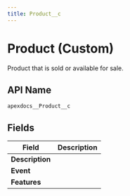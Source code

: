 ```yaml
---
title: Product__c
---
```


# Product (Custom)

Product that is sold or available for sale.

## API Name
`apexdocs__Product__c`

## Fields
| Field | Description |
|-------|-------------|
| **Description** |  |
| **Event** |  |
| **Features** |  |
